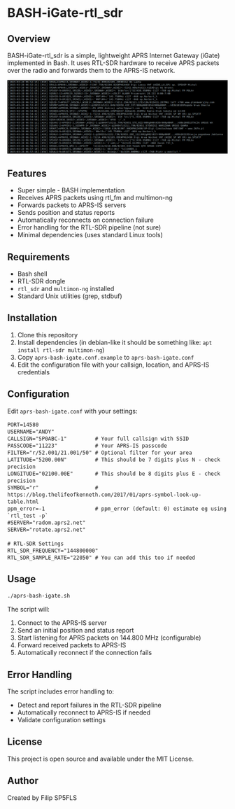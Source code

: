 # BASH-iGate-rtl_sdr

## Overview
BASH-iGate-rtl_sdr is a simple, lightweight APRS Internet Gateway (iGate) implemented in Bash. It uses RTL-SDR hardware to receive APRS packets over the radio and forwards them to the APRS-IS network.

![screenshot](obrazki/obrazek-README.png)

## Features
- Super simple - BASH implementation
- Receives APRS packets using rtl_fm and multimon-ng
- Forwards packets to APRS-IS servers
- Sends position and status reports
- Automatically reconnects on connection failure
- Error handling for the RTL-SDR pipeline (not sure)
- Minimal dependencies (uses standard Linux tools)

## Requirements
- Bash shell
- RTL-SDR dongle
- `rtl_sdr` and `multimon-ng` installed
- Standard Unix utilities (grep, stdbuf)

## Installation
1. Clone this repository
2. Install dependencies (in debian-like it should be something like: `apt install rtl-sdr multimon-ng`)
3. Copy `aprs-bash-igate.conf.example` to `aprs-bash-igate.conf`
4. Edit the configuration file with your callsign, location, and APRS-IS credentials

## Configuration
Edit `aprs-bash-igate.conf` with your settings:
```
PORT=14580
USERNAME="ANDY"
CALLSIGN="SP0ABC-1"         # Your full callsign with SSID
PASSCODE="11223"            # Your APRS-IS passcode
FILTER="r/52.001/21.001/50" # Optional filter for your area
LATITUDE="5200.00N"         # This should be 7 digits plus N - check precision
LONGITUDE="02100.00E"       # This should be 8 digits plus E - check precision
SYMBOL="r"                  # https://blog.thelifeofkenneth.com/2017/01/aprs-symbol-look-up-table.html
ppm_error=-1                # ppm_error (default: 0) estimate eg using `rtl_test -p`
#SERVER="radom.aprs2.net"
SERVER="rotate.aprs2.net"

# RTL-SDR Settings
RTL_SDR_FREQUENCY="144800000"
RTL_SDR_SAMPLE_RATE="22050" # You can add this too if needed
```

## Usage
```bash
./aprs-bash-igate.sh
```

The script will:
1. Connect to the APRS-IS server
2. Send an initial position and status report
3. Start listening for APRS packets on 144.800 MHz (configurable)
4. Forward received packets to APRS-IS
5. Automatically reconnect if the connection fails

## Error Handling
The script includes error handling to:
- Detect and report failures in the RTL-SDR pipeline
- Automatically reconnect to APRS-IS if needed
- Validate configuration settings

## License
This project is open source and available under the MIT License.

## Author
Created by Filip SP5FLS
